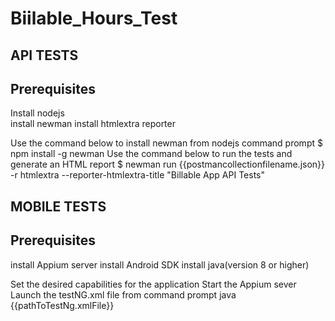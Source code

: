 # Biilable_Hours_Test
API TESTS
------------

Prerequisites<br />
-----------
Install nodejs<br />
install newman
install htmlextra reporter

Use the command below to install newman from nodejs command prompt
$ npm install -g newman
Use the command below to run the tests and generate an HTML report
$ newman run {{postmancollectionfilename.json}} -r htmlextra --reporter-htmlextra-title "Billable App API Tests"

MOBILE TESTS
-------------

Prerequisites
------------
install Appium server
install Android SDK
install java(version 8 or higher)

Set the desired capabilities for the application
Start the Appium sever
Launch the testNG.xml file from command prompt 
java {{pathToTestNg.xmlFile}}
